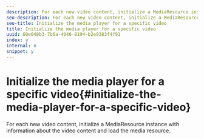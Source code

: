 ```yaml
---
description: For each new video content, initialize a MediaResource instance with information about the video content and load the media resource.
seo-description: For each new video content, initialize a MediaResource instance with information about the video content and load the media resource.
seo-title: Initialize the media player for a specific video
title: Initialize the media player for a specific video
uuid: 60e048b3-7b6a-4046-8194-b2e9383f4f91
index: y
internal: n
snippet: y
---
```


# Initialize the media player for a specific video{#initialize-the-media-player-for-a-specific-video}

For each new video content, initialize a MediaResource instance with information about the video content and load the media resource.

